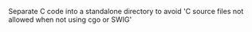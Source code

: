 Separate C code into a standalone directory to avoid 'C source files not allowed when not using cgo or SWIG'